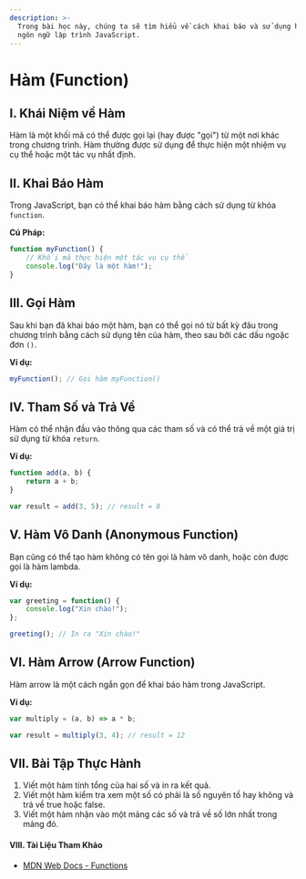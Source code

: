 ```yaml
---
description: >-
  Trong bài học này, chúng ta sẽ tìm hiểu về cách khai báo và sử dụng hàm trong
  ngôn ngữ lập trình JavaScript.
---
```


# Hàm (Function)

## I. Khái Niệm về Hàm

Hàm là một khối mã có thể được gọi lại (hay được "gọi") từ một nơi khác trong chương trình. Hàm thường được sử dụng để thực hiện một nhiệm vụ cụ thể hoặc một tác vụ nhất định.

## II. Khai Báo Hàm

Trong JavaScript, bạn có thể khai báo hàm bằng cách sử dụng từ khóa `function`.

**Cú Pháp:**

```javascript
function myFunction() {
    // Khối mã thực hiện một tác vụ cụ thể
    console.log("Đây là một hàm!");
}
```

## III. Gọi Hàm

Sau khi bạn đã khai báo một hàm, bạn có thể gọi nó từ bất kỳ đâu trong chương trình bằng cách sử dụng tên của hàm, theo sau bởi các dấu ngoặc đơn `()`.

**Ví dụ:**

```javascript
myFunction(); // Gọi hàm myFunction()
```

## IV. Tham Số và Trả Về

Hàm có thể nhận đầu vào thông qua các tham số và có thể trả về một giá trị sử dụng từ khóa `return`.

**Ví dụ:**

```javascript
function add(a, b) {
    return a + b;
}

var result = add(3, 5); // result = 8
```

## V. Hàm Vô Danh (Anonymous Function)

Bạn cũng có thể tạo hàm không có tên gọi là hàm vô danh, hoặc còn được gọi là hàm lambda.

**Ví dụ:**

```javascript
var greeting = function() {
    console.log("Xin chào!");
};

greeting(); // In ra "Xin chào!"
```

## VI. Hàm Arrow (Arrow Function)

Hàm arrow là một cách ngắn gọn để khai báo hàm trong JavaScript.

**Ví dụ:**

```javascript
var multiply = (a, b) => a * b;

var result = multiply(3, 4); // result = 12
```

## VII. Bài Tập Thực Hành

1. Viết một hàm tính tổng của hai số và in ra kết quả.
2. Viết một hàm kiểm tra xem một số có phải là số nguyên tố hay không và trả về true hoặc false.
3. Viết một hàm nhận vào một mảng các số và trả về số lớn nhất trong mảng đó.

#### VIII. Tài Liệu Tham Khảo

* [MDN Web Docs - Functions](https://developer.mozilla.org/en-US/docs/Web/JavaScript/Guide/Functions)
